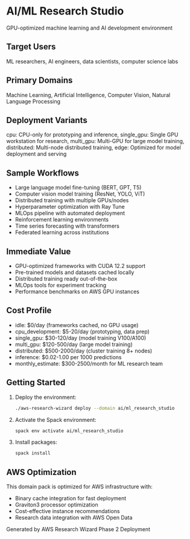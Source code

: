 # AI/ML Research Studio

GPU-optimized machine learning and AI development environment

## Target Users
ML researchers, AI engineers, data scientists, computer science labs

## Primary Domains
Machine Learning, Artificial Intelligence, Computer Vision, Natural Language Processing

## Deployment Variants
cpu: CPU-only for prototyping and inference, single_gpu: Single GPU workstation for research, multi_gpu: Multi-GPU for large model training, distributed: Multi-node distributed training, edge: Optimized for model deployment and serving

## Sample Workflows
- Large language model fine-tuning (BERT, GPT, T5)
- Computer vision model training (ResNet, YOLO, ViT)
- Distributed training with multiple GPUs/nodes
- Hyperparameter optimization with Ray Tune
- MLOps pipeline with automated deployment
- Reinforcement learning environments
- Time series forecasting with transformers
- Federated learning across institutions

## Immediate Value
- GPU-optimized frameworks with CUDA 12.2 support
- Pre-trained models and datasets cached locally
- Distributed training ready out-of-the-box
- MLOps tools for experiment tracking
- Performance benchmarks on AWS GPU instances

## Cost Profile
- idle: $0/day (frameworks cached, no GPU usage)
- cpu_development: $5-20/day (prototyping, data prep)
- single_gpu: $30-120/day (model training V100/A100)
- multi_gpu: $120-500/day (large model training)
- distributed: $500-2000/day (cluster training 8+ nodes)
- inference: $0.02-1.00 per 1000 predictions
- monthly_estimate: $300-2500/month for ML research team

## Getting Started

1. Deploy the environment:
   ```bash
   ./aws-research-wizard deploy --domain ai/ml_research_studio
   ```

2. Activate the Spack environment:
   ```bash
   spack env activate ai/ml_research_studio
   ```

3. Install packages:
   ```bash
   spack install
   ```

## AWS Optimization

This domain pack is optimized for AWS infrastructure with:
- Binary cache integration for fast deployment
- Graviton3 processor optimization
- Cost-effective instance recommendations
- Research data integration with AWS Open Data

Generated by AWS Research Wizard Phase 2 Deployment
